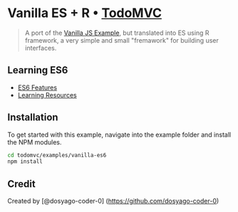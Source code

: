 # Vanilla ES + R • [TodoMVC](http://todomvc.com)

> A port of the [Vanilla JS Example](http://todomvc.com/examples/vanillajs/), but translated into ES using R framework, a very simple and small "fremawork" for building user interfaces.

## Learning ES6

- [ES6 Features](https://github.com/lukehoban/es6features)
- [Learning Resources](https://github.com/ericdouglas/ES6-Learning)

## Installation

To get started with this example, navigate into the example folder and install the NPM modules.
```bash
cd todomvc/examples/vanilla-es6
npm install
```

## Credit

Created by [@dosyago-coder-0] (https://github.com/dosyago-coder-0)
